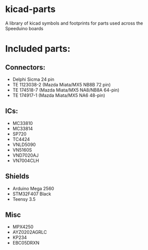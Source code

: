# kicad-parts
A library of kicad symbols and footprints for parts used across the Speeduino boards

# Included parts:
## Connectors:
* Delphi Sicma 24 pin
* TE 1123038-2 (Mazda Miata/MX5 NB8B 72 pin)
* TE 174518-7 (Mazda Miata/MX5 NA8/NB8A 64-pin)
* TE 174917-1 (Mazda Miata/MX5 NA6 48-pin)
## ICs:
* MC33810
* MC33814
* SP720
* TC4424
* VNLD5090
* VN5160S
* VND7020AJ
* VN7004CLH
## Shields
* Arduino Mega 2560
* STM32F407 Black
* Teensy 3.5
## Misc
* MPX4250
* AYZ0202AGRLC
* KP234
* EBC05DRXN
